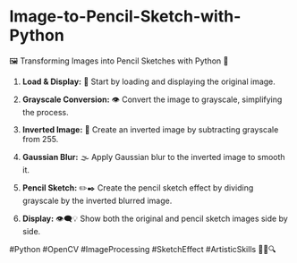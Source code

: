 # Image-to-Pencil-Sketch-with-Python


🖼️ Transforming Images into Pencil Sketches with Python 📝

1. **Load & Display:** 📸 Start by loading and displaying the original image.

2. **Grayscale Conversion:** 👁️ Convert the image to grayscale, simplifying the process.

3. **Inverted Image:** 🌚 Create an inverted image by subtracting grayscale from 255.

4. **Gaussian Blur:** 🌫️ Apply Gaussian blur to the inverted image to smooth it.

5. **Pencil Sketch:** ✏️✒️ Create the pencil sketch effect by dividing grayscale by the inverted blurred image.

6. **Display:** 👁️‍🗨️💡 Show both the original and pencil sketch images side by side.

#Python #OpenCV #ImageProcessing #SketchEffect #ArtisticSkills 🎨✨🔍

